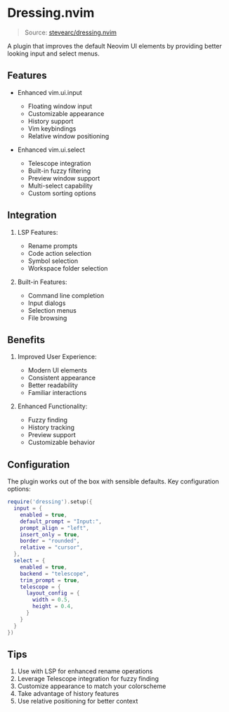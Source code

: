 # Dressing.nvim

> Source: [stevearc/dressing.nvim](https://github.com/stevearc/dressing.nvim)

A plugin that improves the default Neovim UI elements by providing better looking input and select menus.

## Features

- Enhanced vim.ui.input
  - Floating window input
  - Customizable appearance
  - History support
  - Vim keybindings
  - Relative window positioning

- Enhanced vim.ui.select
  - Telescope integration
  - Built-in fuzzy filtering
  - Preview window support
  - Multi-select capability
  - Custom sorting options

## Integration

1. LSP Features:
   - Rename prompts
   - Code action selection
   - Symbol selection
   - Workspace folder selection

2. Built-in Features:
   - Command line completion
   - Input dialogs
   - Selection menus
   - File browsing

## Benefits

1. Improved User Experience:
   - Modern UI elements
   - Consistent appearance
   - Better readability
   - Familiar interactions

2. Enhanced Functionality:
   - Fuzzy finding
   - History tracking
   - Preview support
   - Customizable behavior

## Configuration

The plugin works out of the box with sensible defaults. Key configuration options:

```lua
require('dressing').setup({
  input = {
    enabled = true,
    default_prompt = "Input:",
    prompt_align = "left",
    insert_only = true,
    border = "rounded",
    relative = "cursor",
  },
  select = {
    enabled = true,
    backend = "telescope",
    trim_prompt = true,
    telescope = {
      layout_config = {
        width = 0.5,
        height = 0.4,
      }
    }
  }
})
```

## Tips

1. Use with LSP for enhanced rename operations
2. Leverage Telescope integration for fuzzy finding
3. Customize appearance to match your colorscheme
4. Take advantage of history features
5. Use relative positioning for better context 